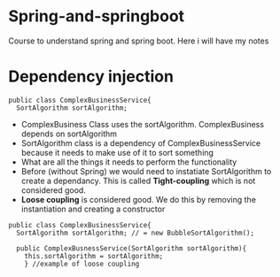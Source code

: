 # Spring-and-springboot

Course to understand spring and spring boot. Here i will have my notes

# Dependency injection

```
public class ComplexBusinessService{
  SortAlgorithm sortAlgorithm;
```
- ComplexBusiness Class uses the sortAlgorithm. ComplexBusiness depends on sortAlgorithm
- SortAlgorithm class is a dependency of ComplexBusinessService because it needs to make use of it to sort something
- What are all the things it needs to perform the functionality
- Before (without Spring) we would need to instatiate SortAlgorithm to create a dependancy. This is called **Tight-coupling** which is not considered good.
- **Loose coupling** is considered good. We do this by removing the instantiation and creating a constructor

```
public class ComplexBusinessService{
  SortAlgorithm sortAlgorithm; // = new BubbleSortAlgorithm();
  
  public ComplexBusnessService(SortAlgorithm sortAlgorithm){
    this.sortAlgorithm = sortAlgorithm;
    } //example of loose coupling
```
